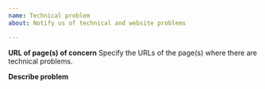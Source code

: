 ```yaml
---
name: Technical problem
about: Notify us of technical and website problems

---
```


**URL of page(s) of concern**
Specify the URLs of the page(s) where there are technical problems.

**Describe problem**
